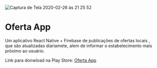 ![Captura de Tela 2020-02-26 às 21 25 52](https://user-images.githubusercontent.com/44346970/75400859-34805b80-58df-11ea-9013-d76560a53649.png)

<h1>Oferta App</h1>

Um aplicativo React Native + Firebase de publicações de ofertas locais , que são atualizadas 
diariamete, alem de informar o estabelecimento mais próximo ao usuário.

Link para donwload na Play Store: [Oferta App](https://play.google.com/store/apps/details?id=com.ofertaapp)
